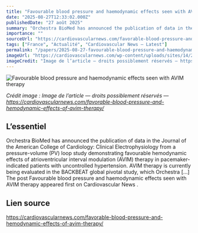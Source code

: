 ```yaml
---
title: "Favourable blood pressure and haemodynamic effects seen with AVIM therapy"
date: "2025-08-27T12:33:02.000Z"
publishedDate: "27 août 2025"
summary: "Orchestra BioMed has announced the publication of data in the Journal of the American College of Cardiology: Clinical Electrophysiology from a pressure-volume (PV) loop study demonstrating favourable hemodynamic effects of atrioventricular interval modulation (AVIM) therapy in pacemaker-indicated patients with uncontrolled hypertension. AVIM therapy is currently being evaluated in the BACKBEAT global pivotal study, which Orchestra [&#8230;] The post Favourable blood pressure and haemodynamic effects seen with AVIM therapy appeared first on Cardiovascular News ."
importance: ""
sourceUrl: "https://cardiovascularnews.com/favorable-blood-pressure-and-hemodynamic-effects-of-avim-therapy/"
tags: ["France", "Actualité", "Cardiovascular News — Latest"]
permalink: "/papers/2025-08-27-favourable-blood-pressure-and-haemodynamic-effects-seen-with-avim-therapy"
imageUrl: "https://cardiovascularnews.com/wp-content/uploads/sites/14/2023/06/blood-pressure.jpg"
imageCredit: "Image de l’article — droits possiblement réservés — https://cardiovascularnews.com/favorable-blood-pressure-and-hemodynamic-effects-of-avim-therapy/"
---
```


![Favourable blood pressure and haemodynamic effects seen with AVIM therapy](https://cardiovascularnews.com/wp-content/uploads/sites/14/2023/06/blood-pressure.jpg)

*Crédit image : Image de l’article — droits possiblement réservés — https://cardiovascularnews.com/favorable-blood-pressure-and-hemodynamic-effects-of-avim-therapy/*

## L’essentiel

Orchestra BioMed has announced the publication of data in the Journal of the American College of Cardiology: Clinical Electrophysiology from a pressure-volume (PV) loop study demonstrating favourable hemodynamic effects of atrioventricular interval modulation (AVIM) therapy in pacemaker-indicated patients with uncontrolled hypertension. AVIM therapy is currently being evaluated in the BACKBEAT global pivotal study, which Orchestra [&#8230;] The post Favourable blood pressure and haemodynamic effects seen with AVIM therapy appeared first on Cardiovascular News .

## Lien source

https://cardiovascularnews.com/favorable-blood-pressure-and-hemodynamic-effects-of-avim-therapy/
